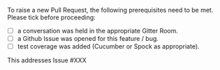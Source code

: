 To raise a new Pull Request, the following prerequisites need to be met. Please tick before proceeding:

- [ ] a conversation was held in the appropriate Gitter Room.
- [ ] a Github Issue was opened for this feature / bug.
- [ ] test coverage was added (Cucumber or Spock as appropriate).

This addresses Issue #XXX
